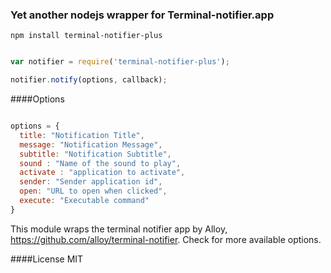### Yet another nodejs wrapper for Terminal-notifier.app

```
npm install terminal-notifier-plus
```

```js

var notifier = require('terminal-notifier-plus');

notifier.notify(options, callback);

```

####Options


```js

options = {
  title: "Notification Title",
  message: "Notification Message",
  subtitle: "Notification Subtitle",
  sound : "Name of the sound to play",
  activate : "application to activate",
  sender: "Sender application id",
  open: "URL to open when clicked",
  execute: "Executable command"
}

```

This module wraps the terminal notifier app by Alloy, https://github.com/alloy/terminal-notifier. Check for more available options.

####License
MIT